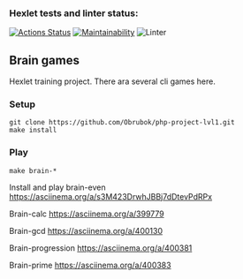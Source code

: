 ### Hexlet tests and linter status:
[![Actions Status](https://github.com/Obrubok/php-project-lvl1/workflows/hexlet-check/badge.svg)](https://github.com/Obrubok/php-project-lvl1/actions)
[![Maintainability](https://api.codeclimate.com/v1/badges/a99a88d28ad37a79dbf6/maintainability)](https://codeclimate.com/github/codeclimate/codeclimate/maintainability)
![Linter](https://github.com/Obrubok/php-project-lvl1/actions/workflows/linter.yml/badge.svg)

## Brain games

Hexlet training project. There ara several cli games here.

### Setup

```
git clone https://github.com/Obrubok/php-project-lvl1.git
make install
```

### Play

```
make brain-*
```

Install and play brain-even
https://asciinema.org/a/s3M423DrwhJBBj7dDtevPdRPx

Brain-calc
https://asciinema.org/a/399779

Brain-gcd
https://asciinema.org/a/400130

Brain-progression
https://asciinema.org/a/400381

Brain-prime
https://asciinema.org/a/400383
